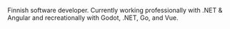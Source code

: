 Finnish software developer. Currently working professionally with .NET & Angular and recreationally with Godot, .NET, Go, and Vue.
